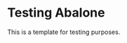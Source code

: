 

Testing Abalone
========================================================

This is a template for testing purposes.



